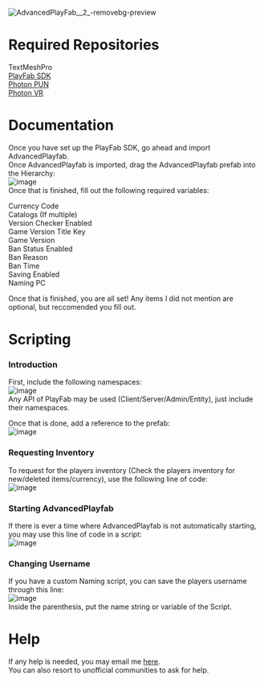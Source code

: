 ![AdvancedPlayFab__2_-removebg-preview](https://user-images.githubusercontent.com/125162270/231316691-fdf08a86-1339-4960-b28e-a8f5d64ba26a.png)

# Required Repositories
TextMeshPro  
[PlayFab SDK](https://github.com/PlayFab/UnitySDK)  
[Photon PUN](https://assetstore.unity.com/packages/tools/network/pun-2-free-119922)  
[Photon VR](https://github.com/fchb1239/PhotonVR)

# Documentation
Once you have set up the PlayFab SDK, go ahead and import AdvancedPlayfab.  
Once AdvancedPlayfab is imported, drag the AdvancedPlayfab prefab into the Hierarchy:  
![image](https://github.com/Japiter/AdvancedPlayfab/assets/125162270/82573f92-11fb-4d66-bca3-5a3110f8a532)  
Once that is finished, fill out the following required variables:  

Currency Code  
Catalogs (If multiple)  
Version Checker Enabled  
Game Version Title Key  
Game Version  
Ban Status Enabled  
Ban Reason  
Ban Time  
Saving Enabled  
Naming PC  

Once that is finished, you are all set! Any items I did not mention are optional, but reccomended you fill out.

# Scripting
### Introduction
First, include the following namespaces:  
![image](https://github.com/Japiter/AdvancedPlayfab/assets/125162270/2163817a-1426-4c4f-a50e-0ce33afccee4)  
Any API of PlayFab may be used (Client/Server/Admin/Entity), just include their namespaces.  

Once that is done, add a reference to the prefab:  
![image](https://github.com/Japiter/AdvancedPlayfab/assets/125162270/322b04d0-a31e-41a0-a828-2f4d34955aa1)

### Requesting Inventory
To request for the players inventory (Check the players inventory for new/deleted items/currency), use the following line of code:  
![image](https://github.com/Japiter/AdvancedPlayfab/assets/125162270/3a811810-ab3e-4c37-8590-e69b7c1a5439)

### Starting AdvancedPlayfab
If there is ever a time where AdvancedPlayfab is not automatically starting, you may use this line of code in a script:  
![image](https://github.com/Japiter/AdvancedPlayfab/assets/125162270/b2b0e9b3-66ec-4382-9408-d8b1e3f068c8)

### Changing Username
If you have a custom Naming script, you can save the players username through this line:  
![image](https://github.com/Japiter/AdvancedPlayfab/assets/125162270/cacf26ed-5a1e-4496-84e9-5f39edfcb9fe)  
Inside the parenthesis, put the name string or variable of the Script.

# Help
If any help is needed, you may email me [here](mailto:advancedplayfab@gmail.com).  
You can also resort to unofficial communities to ask for help.
